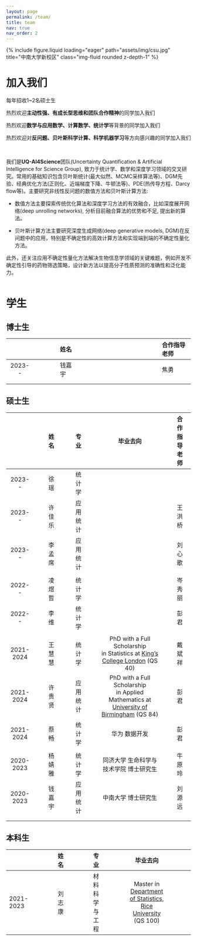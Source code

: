 ```yaml
---
layout: page
permalink: /team/
title: team
nav: true
nav_order: 2
---
```


<div class="row">
    <div class="col-sm mt-3 mt-md-0">
        {% include figure.liquid loading="eager" path="assets/img/csu.jpg" title="中南大学新校区" class="img-fluid rounded z-depth-1" %}
    </div>
</div>


# 加入我们

每年招收1~2名硕士生

热烈欢迎**主动性强、有成长型思维和团队合作精神**的同学加入我们

热烈欢迎**数学与应用数学、计算数学、统计学**等背景的同学加入我们

热烈欢迎对**反问题、贝叶斯科学计算、科学机器学习**等方向感兴趣的同学加入我们

<br>

我们是**UQ-AI4Science**团队(Uncertainty Quantification & Artificial Intelligence for Science Group), 致力于统计学、数学和深度学习领域的交叉研究。常用的基础知识包含贝叶斯统计(最大似然、MCMC采样算法等)、DGM先验、经典优化方法(正则化、近端梯度下降、牛顿法等)、PDE(热传导方程、Darcy flow等)。主要研究非线性反问题的数值方法和贝叶斯计算方法:
- 数值方法主要探索传统优化算法和深度学习方法的有效融合，比如深度展开网络(deep unrolling networks), 分析目前融合算法的优势和不足, 提出新的算法。
  
- 贝叶斯计算方法主要研究深度生成网络(deep generative models, DGM)在反问题中的应用，特别是不确定性的高效计算方法和实现端到端的不确定性量化方法。

此外，还关注应用不确定性量化方法解决生物信息学领域的关键难题，例如开发不确定性引导的药物筛选策略，设计新方法以提高分子性质预测的准确性和泛化能力。

```markdown


```

# 学生
## 博士生

|   |     |     |     |     | 姓名  |     |     |     |     |  |     |     |     |     |   |     |     |     |     | 合作指导老师 |
|:---------:|------|------|------|------|:-----|------|------|------|------|:----|------|------|------|------|:--------------------------------------------------------------:|------|------|------|------|:--------------|
| 2023--     |   |     |     |     | 钱嘉宇 |      |     |     |     |  |      |     |     |     | |     |     |     |     | 焦勇         |
|  |   |     |     |     |  |      |     |     |     |  |      |     |     |     | |     |     |     |     |          |
|  |   |     |     |     |  |      |     |     |     |  |      |     |     |     | |     |     |     |     |          |

## 硕士生

|            |      |      |   姓名    |      |      |    专业    |      |      |                         毕业去向                          |      |      |   合作指导老师   |
|:----------:|------|------|:---------|------|------|:----------:|------|------|:------------------------------------------------------------:|------|------|:----------------|
|   2023--   |      |      |   徐  瑶   |      |      |   统计学   |      |      |                                                                |      |      |                  |
|   2023--   |      |      |   许佳乐  |      |      |  应用统计  |      |      |                                                                |      |      |     王洪桥     |
|   2023--   |      |      |   李孟席  |      |      |  应用统计  |      |      |                                                                |      |      |     刘心歌     |
|            |      |      |           |      |      |            |      |      |                                                                |      |      |                  |
|   2022--   |      |      |   凌煜哲  |      |      |   统计学   |      |      |                                                                |      |      |      岑秀丽           |
|   2022--   |      |      |   李  维   |      |      |   统计学   |      |      |                                                                |      |      |      彭君      |
|            |      |      |           |      |      |            |      |      |                                                                |      |      |                  |
| 2021-2024  |      |      |   王慧慧  |      |      |   统计学   |      |      | PhD with a Full Scholarship <br> in Statistics at [King’s College London](https://www.kcl.ac.uk/mathematics) (QS 40) |      |      |     戴斌祥     |
| 2021-2024  |      |      |   许贵贤  |      |      |  应用统计  |      |      | PhD with a Full Scholarship <br> in Applied Mathematics at [ University of Birmingham](https://www.birmingham.ac.uk/schools/mathematics) (QS 84) |      |      |      彭君      |
| 2021-2024  |      |      |   蔡 畅    |      |      |   统计学   |      |      |                  华为 数据开发                          |      |      |      彭君      |
|            |      |      |           |      |      |            |      |      |                                                                |      |      |                  |
| 2020-2023  |      |      |   杨婧雅  |      |      |   统计学   |      |      |   同济大学 生命科学与技术学院  博士研究生         |      |      |     牛原玲     |
| 2020-2023  |      |      |   钱嘉宇  |      |      |  应用统计  |      |      |                  中南大学 博士研究生                   |      |      |     刘源远     |
|            |      |      |           |      |      |            |      |      |                                                                |      |      |                  |
|            |      |      |           |      |      |            |      |      |                                                                |      |      |                  |



## 本科生

|   |     |     |     |     | 姓名  |     |     |     |     | 专业 |     |     |     |     | 毕业去向 |     |     |     |     |
|:---------|------|------|------|------|:-----|------|------|------|------|:----|------|------|------|------|:--------------------------------------------------------------:|------|------|------|------|
| 2021-2023 |   |     |     |     | 刘志康 |      |     |     |     | 材料科学与工程 |      |     |     |     | Master in [Department of Statistics, Rice University](https://statistics.rice.edu/) (QS 100) |     |     |     |     |




